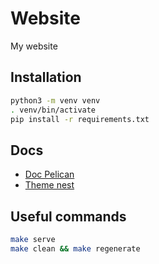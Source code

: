 # Website

My website

## Installation

```sh
python3 -m venv venv
. venv/bin/activate
pip install -r requirements.txt
```

## Docs

- [Doc Pelican](https://docs.getpelican.com/en/latest/)
- [Theme nest](https://github.com/molivier/nest/tree/master)

## Useful commands

```sh
make serve
make clean && make regenerate
```
